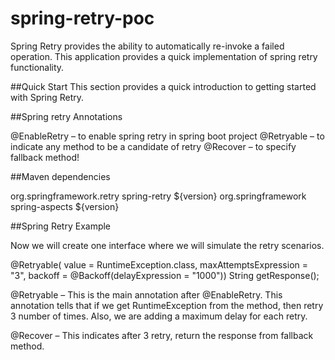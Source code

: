 # spring-retry-poc
Spring Retry provides the ability to automatically re-invoke a failed operation. This application provides a quick implementation of spring retry functionality.

##Quick Start
This section provides a quick introduction to getting started with Spring Retry.

##Spring retry Annotations

@EnableRetry – to enable spring retry in spring boot project
@Retryable – to indicate any method to be a candidate of retry
@Recover – to specify fallback method!


##Maven dependencies

<dependency>
    <groupId>org.springframework.retry</groupId>
    <artifactId>spring-retry</artifactId>
    <version>${version}</version>
</dependency>
<dependency>
  <groupId>org.springframework</groupId>
  <artifactId>spring-aspects</artifactId>
  <version>${version}</version>
</dependency>

##Spring Retry Example

Now we will create one interface where we will simulate the retry scenarios.

 @Retryable( value = RuntimeException.class, maxAttemptsExpression = "3",
      backoff = @Backoff(delayExpression = "1000"))
  String getResponse();
  
@Retryable – This is the main annotation after @EnableRetry. This annotation tells that if we get RuntimeException from the method, then retry 3 number of times. Also, we are adding a maximum delay for each retry.

@Recover – This indicates after 3 retry, return the response from fallback method.
  
  
